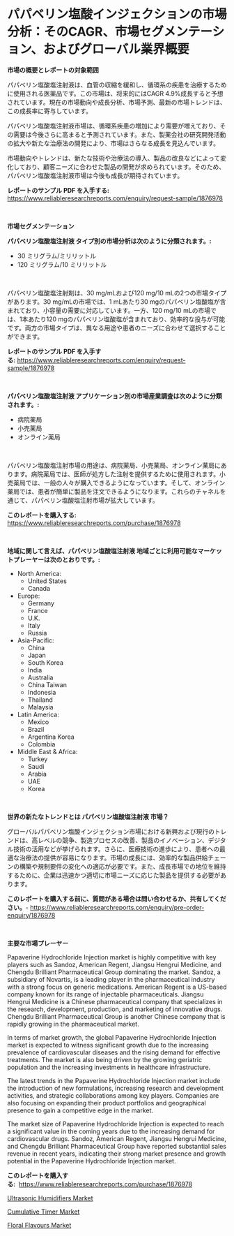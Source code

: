 <p><h1>パパベリン塩酸インジェクションの市場分析：そのCAGR、市場セグメンテーション、およびグローバル業界概要</h1></p><p><strong>市場の概要とレポートの対象範囲</strong></p>
<p><p>パパベリン塩酸塩注射液は、血管の収縮を緩和し、循環系の疾患を治療するために使用される医薬品です。この市場は、将来的にはCAGR 4.9%成長すると予想されています。現在の市場動向や成長分析、市場予測、最新の市場トレンドは、この成長率に寄与しています。</p><p>パパベリン塩酸塩注射液市場は、循環系疾患の増加により需要が増えており、その需要は今後さらに高まると予測されています。また、製薬会社の研究開発活動の拡大や新たな治療法の開発により、市場はさらなる成長を見込んでいます。</p><p>市場動向やトレンドは、新たな技術や治療法の導入、製品の改良などによって変化しており、顧客ニーズに合わせた製品の開発が求められています。そのため、パパベリン塩酸塩注射液市場は今後も成長が期待されています。</p></p>
<p><strong>レポートのサンプル PDF を入手する:</strong> <a href="https://www.reliableresearchreports.com/enquiry/request-sample/1876978">https://www.reliableresearchreports.com/enquiry/request-sample/1876978</a></p>
<p>&nbsp;</p>
<p><strong>市場セグメンテーション</strong></p>
<p><strong>パパベリン塩酸塩注射液 タイプ別の市場分析は次のように分類されます。:</strong></p>
<p><ul><li>30 ミリグラム/ミリリットル</li><li>120 ミリグラム/10 ミリリットル</li></ul></p>
<p>&nbsp;</p>
<p><p>パパベリン塩酸塩注射剤は、30 mg/mLおよび120 mg/10 mLの2つの市場タイプがあります。30 mg/mLの市場では、1 mLあたり30 mgのパパベリン塩酸塩が含まれており、小容量の需要に対応しています。一方、120 mg/10 mLの市場では、1本あたり120 mgのパパベリン塩酸塩が含まれており、効率的な投与が可能です。両方の市場タイプは、異なる用途や患者のニーズに合わせて選択することができます。</p></p>
<p><strong>レポートのサンプル PDF を入手する:</strong>&nbsp;<a href="https://www.reliableresearchreports.com/enquiry/request-sample/1876978">https://www.reliableresearchreports.com/enquiry/request-sample/1876978</a></p>
<p>&nbsp;</p>
<p><strong> パパベリン塩酸塩注射液 アプリケーション別の市場産業調査は次のように分類されます。:</strong></p>
<p><ul><li>病院薬局</li><li>小売薬局</li><li>オンライン薬局</li></ul></p>
<p>&nbsp;</p>
<p><p>パパベリン塩酸塩注射市場の用途は、病院薬局、小売薬局、オンライン薬局にあります。病院薬局では、医師が処方した注射を提供するために使用されます。小売薬局では、一般の人々が購入できるようになっています。そして、オンライン薬局では、患者が簡単に製品を注文できるようになります。これらのチャネルを通じて、パパベリン塩酸塩注射市場が拡大しています。</p></p>
<p><strong>このレポートを購入する:</strong>&nbsp; <a href="https://www.reliableresearchreports.com/purchase/1876978">https://www.reliableresearchreports.com/purchase/1876978</a></p>
<p>&nbsp;</p>
<p><strong>地域に関して言えば、パパベリン塩酸塩注射液 地域ごとに利用可能なマーケットプレーヤーは次のとおりです。:</strong></p>
<p><ul>
    <li>
        North America:
        <ul>
            <li>United States</li>
            <li>Canada</li>
        </ul>
    </li>
    <li>
        Europe:
        <ul>
            <li>Germany</li>
            <li>France</li>
            <li>U.K.</li>
            <li>Italy</li>
            <li>Russia</li>
        </ul>
    </li>
    <li>
        Asia-Pacific:
        <ul>
            <li>China</li>
            <li>Japan</li>
            <li>South Korea</li>
            <li>India</li>
            <li>Australia</li>
            <li>China Taiwan</li>
            <li>Indonesia</li>
            <li>Thailand</li>
            <li>Malaysia</li>
        </ul>
    </li>
    <li>
        Latin America:
        <ul>
            <li>Mexico</li>
            <li>Brazil</li>
            <li>Argentina Korea</li>
            <li>Colombia</li>
        </ul>
    </li>
    <li>
        Middle East & Africa:
        <ul>
            <li>Turkey</li>
            <li>Saudi</li>
            <li>Arabia</li>
            <li>UAE</li>
            <li>Korea</li>
        </ul>
    </li>
    </ul></p>
<p>&nbsp;</p>
<p><strong>世界の新たなトレンドとは パパベリン塩酸塩注射液 市場？</strong></p>
<p><p>グローバルパパベリン塩酸インジェクション市場における新興および現行のトレンドは、高レベルの競争、製造プロセスの改善、製品のイノベーション、デジタル技術の活用などが挙げられます。さらに、医療技術の進歩により、患者への最適な治療法の提供が容易になります。市場の成長には、効率的な製品供給チェーンの構築や規制要件の変化への適応が必要です。また、成長市場での地位を維持するために、企業は迅速かつ適切に市場ニーズに応じた製品を提供する必要があります。</p></p>
<p><strong>このレポートを購入する前に、質問がある場合は問い合わせるか、共有してください。</strong>- <a href="https://www.reliableresearchreports.com/enquiry/pre-order-enquiry/1876978">https://www.reliableresearchreports.com/enquiry/pre-order-enquiry/1876978</a></p>
<p>&nbsp;</p>
<p><strong>主要な市場プレーヤー</strong></p>
<p><p>Papaverine Hydrochloride Injection market is highly competitive with key players such as Sandoz, American Regent, Jiangsu Hengrui Medicine, and Chengdu Brilliant Pharmaceutical Group dominating the market. Sandoz, a subsidiary of Novartis, is a leading player in the pharmaceutical industry with a strong focus on generic medications. American Regent is a US-based company known for its range of injectable pharmaceuticals. Jiangsu Hengrui Medicine is a Chinese pharmaceutical company that specializes in the research, development, production, and marketing of innovative drugs. Chengdu Brilliant Pharmaceutical Group is another Chinese company that is rapidly growing in the pharmaceutical market.</p><p>In terms of market growth, the global Papaverine Hydrochloride Injection market is expected to witness significant growth due to the increasing prevalence of cardiovascular diseases and the rising demand for effective treatments. The market is also being driven by the growing geriatric population and the increasing investments in healthcare infrastructure.</p><p>The latest trends in the Papaverine Hydrochloride Injection market include the introduction of new formulations, increasing research and development activities, and strategic collaborations among key players. Companies are also focusing on expanding their product portfolios and geographical presence to gain a competitive edge in the market.</p><p>The market size of Papaverine Hydrochloride Injection is expected to reach a significant value in the coming years due to the increasing demand for cardiovascular drugs. Sandoz, American Regent, Jiangsu Hengrui Medicine, and Chengdu Brilliant Pharmaceutical Group have reported substantial sales revenue in recent years, indicating their strong market presence and growth potential in the Papaverine Hydrochloride Injection market.</p></p>
<p><strong>このレポートを購入する:</strong>&nbsp;&nbsp;<a href="https://www.reliableresearchreports.com/purchase/1876978">https://www.reliableresearchreports.com/purchase/1876978</a></p>
<p><p><a href="https://github.com/jsmusil/Market-Research-Report-List-2/blob/main/ultrasonic-humidifiers-market.md">Ultrasonic Humidifiers Market</a></p><p><a href="https://github.com/yemakinde/Market-Research-Report-List-1/blob/main/cumulative-timer-market.md">Cumulative Timer Market</a></p><p><a href="https://github.com/Alonsoolds3wq1d81czn8rbol/Market-Research-Report-List-1/blob/main/floral-flavours-market.md">Floral Flavours Market</a></p></p>